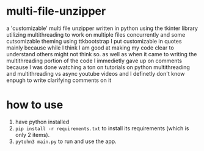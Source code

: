 # multi-file-unzipper
a 'customizable' multi file unzipper written in python using the tkinter library utilizing multithreading to work on multiple files concurrently and some cutsomizable theming using ttkbootstrap
I put customizable in quotes mainly because while I think I am good at making my code clear to understand others might not think so.
as well as when it came to writing the multithreading portion of the code I immedietly gave up on comments because I was done watching a ton on tutorials on python multithreading and multithreading vs async youtube videos and I definetly don't know enpugh to write clarifying comments on it

# how to use
1. have python installed
2. ``` pip install -r requirements.txt ``` to install its requirements (which is only 2 items).
3. ``` pytohn3 main.py ``` to run and use the app.
